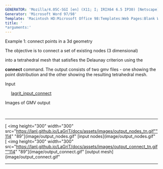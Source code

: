 ```yaml
---
GENERATOR: 'Mozilla/4.05C-SGI [en] (X11; I; IRIX64 6.5 IP30) [Netscape]'
Generator: 'Microsoft Word 97/98'
Template: 'Macintosh HD:Microsoft Office 98:Templates:Web Pages:Blank Web Page'
title: '
*arguments:'
---
```


 Example 1: connect points in a 3d geometry

  The objective is to connect a set of existing nodes (3 dimensional)

  into a tetrahedral mesh that satisfies the Delaunay criterion using
  the

  **connect** command.
  The output consists of two gmv files - one showing the point
  distribution and the other showing the resulting tetrahedral mesh.

 Input

      [lagrit\_input\_connect](../lagrit_input_connect)

 Images of GMV output

  

   ------------------------------------------------------------------------------------------------------------------------- -------------------------------------------------------------------------------------------------------------------------------
   [
<img height="300" width="300" src="https://lanl.github.io/LaGriT/docs/assets/images/output_nodes_tn.gif""114" "89"](image/output_nodes.gif" [input nodes](image/output_nodes.gif"   [
<img height="300" width="300" src="https://lanl.github.io/LaGriT/docs/assets/images/output_connect_tn.gif""114" "89"](image/output_connect.gif" [output mesh](image/output_connect.gif"
   ------------------------------------------------------------------------------------------------------------------------- -------------------------------------------------------------------------------------------------------------------------------


